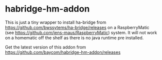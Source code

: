 # habridge-hm-addon

This is just a tiny wrapper to install ha-bridge from https://github.com/bwssytems/ha-bridge/releases on a RaspberryMatic  (see https://github.com/jens-maus/RaspberryMatic) system. It will not work on a homematic off the shelf as there is no java runtime pre installed.

Get the latest version of this addon from https://github.com/baycom/habridge-hm-addon/releases
